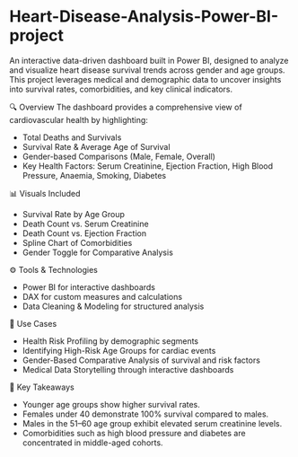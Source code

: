 # Heart-Disease-Analysis-Power-BI-project
An interactive data-driven dashboard built in Power BI, designed to analyze and visualize heart disease survival trends across gender and age groups. This project leverages medical and demographic data to uncover insights into survival rates, comorbidities, and key clinical indicators.

🔍 Overview
The dashboard provides a comprehensive view of cardiovascular health by highlighting:
- Total Deaths and Survivals
- Survival Rate & Average Age of Survival
- Gender-based Comparisons (Male, Female, Overall)
- Key Health Factors: Serum Creatinine, Ejection Fraction, High Blood Pressure, Anaemia, Smoking, Diabetes


📊 Visuals Included
- Survival Rate by Age Group
- Death Count vs. Serum Creatinine
- Death Count vs. Ejection Fraction
- Spline Chart of Comorbidities
- Gender Toggle for Comparative Analysis


⚙️ Tools & Technologies
- Power BI for interactive dashboards
- DAX for custom measures and calculations
- Data Cleaning & Modeling for structured analysis


📎 Use Cases
- Health Risk Profiling by demographic segments
- Identifying High-Risk Age Groups for cardiac events
- Gender-Based Comparative Analysis of survival and risk factors
- Medical Data Storytelling through interactive dashboards


🚀 Key Takeaways
- Younger age groups show higher survival rates.
- Females under 40 demonstrate 100% survival compared to males.
- Males in the 51–60 age group exhibit elevated serum creatinine levels.
- Comorbidities such as high blood pressure and diabetes are concentrated in middle-aged cohorts.


